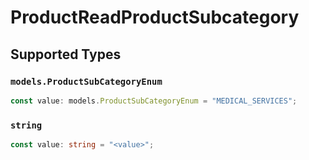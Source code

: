 # ProductReadProductSubcategory


## Supported Types

### `models.ProductSubCategoryEnum`

```typescript
const value: models.ProductSubCategoryEnum = "MEDICAL_SERVICES";
```

### `string`

```typescript
const value: string = "<value>";
```

